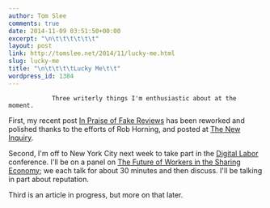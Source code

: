 ```yaml
---
author: Tom Slee
comments: true
date: 2014-11-09 03:51:50+00:00
excerpt: "\n\t\t\t\t\t\t"
layout: post
link: http://tomslee.net/2014/11/lucky-me.html
slug: lucky-me
title: "\n\t\t\t\tLucky Me\t\t"
wordpress_id: 1384
---
```



				Three writerly things I'm enthusiastic about at the moment.

First, my recent post [In Praise of Fake Reviews](http://tomslee.net/2014/10/in-praise-of-fake-reviews.html) has been reworked and polished thanks to the efforts of Rob Horning, and posted at [The New Inquiry](http://thenewinquiry.com/essays/in-praise-of-fake-reviews/).

Second, I'm off to New York City next week to take part in the [Digital Labor](http://www.digitallabor.org/) conference. I'll be on a panel on [The Future of Workers in the Sharing Economy](http://www.digitallabor.org/schedule/the-future-of-workers-in-the-sharing-economy); we each talk for about 30 minutes and then discuss. I'll be talking in part about reputation.

Third is an article in progress, but more on that later.



		
